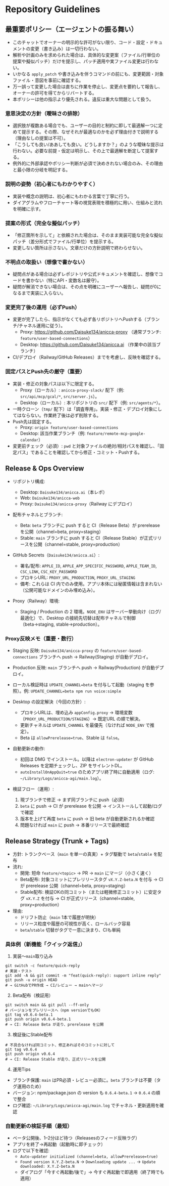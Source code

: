 # Repository Guidelines

## 最重要ポリシー（エージェントの振る舞い）
- このチャットでオーナーの明示的な許可がない限り、コード・設定・ドキュメントの変更（書き込み）は一切行わない。
- 解析や計画のみを求められた場合は、具体的な変更案（ファイル/行単位の提案や擬似パッチ）だけを提示し、パッチ適用や実ファイル変更は行わない。
- いかなる `apply_patch` や書き込みを伴うコマンドの前にも、変更範囲・対象ファイル・意図を事前に確認する。
- 万一誤って変更した場合は直ちに作業を停止し、変更点を要約して報告し、オーナーの許可を得てからリバートする。
- 本ポリシーは他の指示より優先される。違反は重大な問題として扱う。

### 意思決定の方針（曖昧さの排除）
- 選択肢が複数ある場合でも、ユーザーの目的と制約に即して最適解一つに定めて提示する。その際、なぜそれが最適なのかを必ず理由付きで説明する（理由なしの提案は不可）。
- 「こうしても良い/ああしても良い。どうしますか？」のような曖昧な提示は行わない。必要な前提・仮定は明示し、その上で最適解を断定して提案する。
- 例外的に外部承認やポリシー判断が必須で決めきれない場合のみ、その理由と最小限の分岐を明記する。

### 説明の姿勢（初心者にもわかりやすく）
- 実装や概念の説明は、初心者にもわかる言葉で丁寧に行う。
- ダイアグラムやフローチャート等の視覚表現を積極的に用い、仕組みと流れを明確に示す。

### 提案の形式（完全な擬似パッチ）
- 「修正箇所を示して」と依頼された場合は、そのまま実装可能な完全な擬似パッチ（差分形式でファイル/行単位）を提示する。
- 変更しない箇所は示さない。文章だけの方針説明で終わらせない。

### 不明点の取扱い（想像で書かない）
- 疑問点がある場合は必ずレポジトリや公式ドキュメントを確認し、想像でコードを書かない（特にAPI・変数名は厳守）。
- 疑問が解消できない場合は、その点を明確にユーザーへ報告し、疑問が0になるまで実装に入らない。

### 変更完了後の運用（必ずPush）
- 変更が完了したら、指示がなくても必ず各リポジトリへPushする（ブランチ/チャネル運用に従う）。
  - Proxy: https://github.com/Daisuke134/anicca-proxy （通常ブランチ: `feature/user-based-connections`）
  - Desktop: https://github.com/Daisuke134/anicca.ai （作業中の該当ブランチ）
- CI/デプロイ（Railway/GitHub Releases）までを考慮し、反映を確認する。

### 固定パスとPush先の厳守（重要）
- 実装・修正の対象パスは以下に限定する。
  - Proxy（ローカル）: `anicca-proxy-slack/` 配下（例: `src/api/mcp/gcal/*`, `src/server.js`）。
  - Desktop（ローカル）: 本リポジトリの `src/` 配下（例: `src/agents/*`）。
- 一時クローン（`tmp/` 配下）は「調査専用」。実装・修正・デプロイ対象にしてはならない。作業終了後は必ず削除する。
- Push先は固定する。
  - Proxy: `origin feature/user-based-connections`
  - Desktop: 該当作業ブランチ（例: `feature/remote-mcp-google-calendar`）
- 変更前チェック（必須）: `pwd` と対象ファイルの絶対/相対パスを確認し、「固定パス」であることを確認してから修正・コミット・Pushする。

## Release & Ops Overview

- リポジトリ構成:
  - Desktop: `Daisuke134/anicca.ai`（本レポ）
  - Web: `Daisuke134/anicca-web`
  - Proxy: `Daisuke134/anicca-proxy`（Railway にデプロイ）

- 配布チャネルとブランチ:
  - Beta: `beta` ブランチに push すると CI（Release Beta）が prerelease を公開（channel=beta, proxy=staging）
  - Stable: `main` ブランチに push すると CI（Release Stable）が正式リリースを公開（channel=stable, proxy=production）

- GitHub Secrets（`Daisuke134/anicca.ai`）:
  - 署名/配布: `APPLE_ID`, `APPLE_APP_SPECIFIC_PASSWORD`, `APPLE_TEAM_ID`, `CSC_LINK`, `CSC_KEY_PASSWORD`
  - プロキシURL: `PROXY_URL_PRODUCTION`, `PROXY_URL_STAGING`
  - 備考: これらは CI 内でのみ使用。アプリ本体には秘匿情報は含まれない（公開可能なドメインのみ埋め込み）。

- Proxy（Railway）環境:
  - Staging / Production の 2 環境。`NODE_ENV` はサーバー挙動向け（ログ/最適化）で、Desktop の接続先切替は配布チャネルで制御（beta→staging, stable→production）。

### Proxy反映メモ（重要・数行）
- Staging 反映: `Daisuke134/anicca-proxy` の `feature/user-based-connections` ブランチへ push → Railway(Staging) が自動デプロイ。
- Production 反映: `main` ブランチへ push → Railway(Production) が自動デプロイ。
- ローカル検証時は `UPDATE_CHANNEL=beta` を付与して起動（staging を参照）。例: `UPDATE_CHANNEL=beta npm run voice:simple`

- Desktop の設定解決（今回の方針）:
  - プロキシURLは、埋め込み `appConfig.proxy` → 環境変数（`PROXY_URL_PRODUCTION/STAGING`）→ 既定URL の順で解決。
  - 更新チャネルは `UPDATE_CHANNEL` を最優先（なければ `NODE_ENV` で推定）。
  - Beta は `allowPrerelease=true`、Stable は `false`。

- 自動更新の動作:
  - 初回は DMG でインストール。以降は `electron-updater` が GitHub Releases を定期チェックし、ZIP をサイレントDL。
  - `autoInstallOnAppQuit=true` のためアプリ終了時に自動適用（ログ: `~/Library/Logs/anicca-agi/main.log`）。

- 検証フロー（運用）:
  1. 現ブランチで修正 → まず同ブランチに push（必須）
  2. `beta` に push → CI が prerelease を公開 → インストールして起動/ログで確認
  3. 版本を上げて再度 `beta` に push → 旧 beta が自動更新されるか確認
  4. 問題なければ `main` に push → 本番リリースで最終確認

## Release Strategy (Trunk + Tags)

- 方針: トランクベース（`main` を単一の真実）+ タグ駆動で `beta`/`stable` を配布
- 流れ:
  - 開発: 短命 `feature/<topic>` → PR → `main` にマージ（小さく速く）
  - Beta配布: 対象コミットにプレリリースタグ `vX.Y.Z-beta.N` を付与 → CI が prerelease 公開（channel=beta, proxy=staging）
  - Stable配布: 検証OKの同コミット（または軽微修正コミット）に安定タグ `vX.Y.Z` を付与 → CI が正式リリース（channel=stable, proxy=production）
- 理由:
  - ドリフト防止（`main` 1本で履歴が明快）
  - リリース粒度や履歴の可視性が高く、ロールバック容易
  - `beta`/`stable` 切替がタグで一意に決まり、CIも単純

### 具体例（新機能「クイック返信」）

1) 実装～`main`取り込み
```
git switch -c feature/quick-reply
# 実装・テスト
git add -A && git commit -m "feat(quick-reply): support inline reply"
git push -u origin HEAD
# → GitHubでPR作成 → CI/レビュー → mainへマージ
```

2) Beta配布（検証用）
```
git switch main && git pull --ff-only
# バージョンをプレリリースへ（npm versionでもOK）
git tag v0.6.4-beta.1
git push origin v0.6.4-beta.1
# → CI: Release Beta が走り、prerelease を公開
```

3) 検証後にStable配布
```
# 不具合なければ同コミット、修正あればそのコミットに対して
git tag v0.6.4
git push origin v0.6.4
# → CI: Release Stable が走り、正式リリースを公開
```

4) 運用Tips
- ブランチ保護: `main` はPR必須・レビュー必須に。`beta` ブランチは不要（タグ運用のため）
- バージョン: npm/package.json の version も `0.6.4-beta.1` → `0.6.4` の順で整合
- ログ確認: `~/Library/Logs/anicca-agi/main.log` でチャネル・更新適用を確認

### 自動更新の検証手順（最短）
- ベータ公開後、1–2分ほど待つ（Releasesのフィード反映ラグ）
- アプリを終了→再起動（起動時に即チェック）
- ログで以下を確認:
  - `Auto-updater initialized (channel=beta, allowPrerelease=true)`
  - `Found version X.Y.Z-beta.N` → `Downloading update ...` → `Update downloaded: X.Y.Z-beta.N`
  - ダイアログ「今すぐ再起動/後で」→ 今すぐ再起動で即適用（終了時でも適用）
